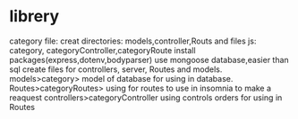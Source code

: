 # librery
category file:
creat directories: models,controller,Routs
and files js: category, categoryController,categoryRoute
install packages(express,dotenv,bodyparser)
use mongoose database,easier than sql
create files for controllers, server, Routes and models.
models>category> model of database for using in database.
Routes>categoryRoutes> using for routes to use in insomnia to make a reaquest
controllers>categoryController using controls orders for using in Routes


